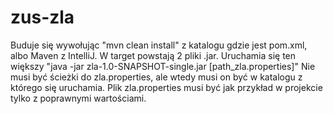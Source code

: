 # zus-zla
Buduje się wywołując "mvn clean install" z katalogu gdzie jest pom.xml, albo Maven z IntelliJ.
W target powstają 2 pliki .jar. Uruchamia się ten większy "java -jar zla-1.0-SNAPSHOT-single.jar [path_zla.properties]"
Nie musi być ścieżki do zla.properties, ale wtedy musi on być w katalogu z którego się uruchamia.
Plik zla.properties musi być jak przykład w projekcie tylko z poprawnymi wartościami.
